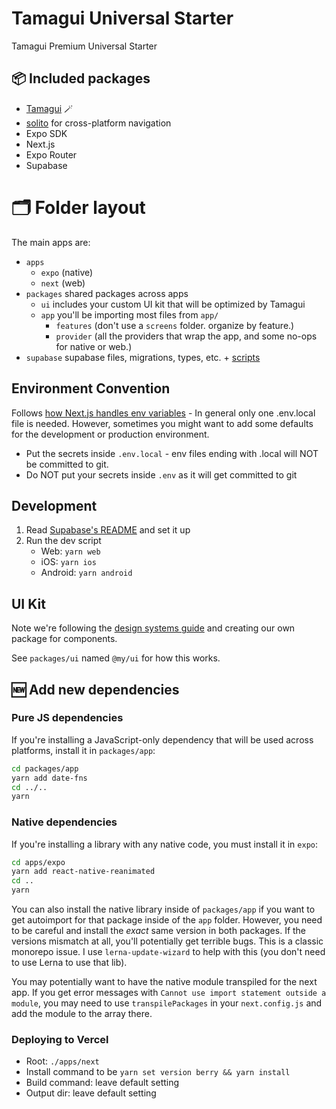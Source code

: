 # Tamagui Universal Starter

Tamagui Premium Universal Starter

## 📦 Included packages

- [Tamagui](https://tamagui.dev) 🪄
- [solito](https://solito.dev) for cross-platform navigation
- Expo SDK
- Next.js
- Expo Router
- Supabase

# 🗂 Folder layout

The main apps are:

- `apps`
  - `expo` (native)
  - `next` (web)
- `packages` shared packages across apps
  - `ui` includes your custom UI kit that will be optimized by Tamagui
  - `app` you'll be importing most files from `app/`
    - `features` (don't use a `screens` folder. organize by feature.)
    - `provider` (all the providers that wrap the app, and some no-ops for native or web.)
- `supabase` supabase files, migrations, types, etc. + [scripts](/supabase/README.md)

## Environment Convention

Follows [how Next.js handles env variables](https://nextjs.org/docs/pages/building-your-application/configuring/environment-variables) - In general only one .env.local file is needed. However, sometimes you might want to add some defaults for the development or production environment.

- Put the secrets inside `.env.local` - env files ending with .local will NOT be committed to git.
- Do NOT put your secrets inside `.env` as it will get committed to git

## Development

1. Read [Supabase's README](/supabase/README.md) and set it up
2. Run the dev script
   - Web: `yarn web`
   - iOS: `yarn ios`
   - Android: `yarn android`

## UI Kit

Note we're following the [design systems guide](https://tamagui.dev/docs/guides/design-systems) and creating our own package for components.

See `packages/ui` named `@my/ui` for how this works.

## 🆕 Add new dependencies

### Pure JS dependencies

If you're installing a JavaScript-only dependency that will be used across platforms, install it in `packages/app`:

```sh
cd packages/app
yarn add date-fns
cd ../..
yarn
```

### Native dependencies

If you're installing a library with any native code, you must install it in `expo`:

```sh
cd apps/expo
yarn add react-native-reanimated
cd ..
yarn
```

You can also install the native library inside of `packages/app` if you want to get autoimport for that package inside of the `app` folder. However, you need to be careful and install the _exact_ same version in both packages. If the versions mismatch at all, you'll potentially get terrible bugs. This is a classic monorepo issue. I use `lerna-update-wizard` to help with this (you don't need to use Lerna to use that lib).

You may potentially want to have the native module transpiled for the next app. If you get error messages with `Cannot use import statement outside a module`, you may need to use `transpilePackages` in your `next.config.js` and add the module to the array there.

### Deploying to Vercel

- Root: `./apps/next`
- Install command to be `yarn set version berry && yarn install`
- Build command: leave default setting
- Output dir: leave default setting
